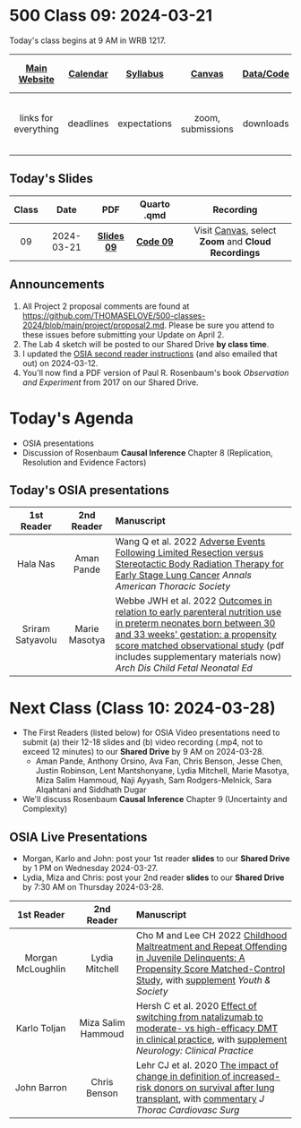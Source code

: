 # 500 Class 09: 2024-03-21

Today's class begins at 9 AM in WRB 1217.

[Main Website](https://thomaselove.github.io/500-2024/) | [Calendar](https://thomaselove.github.io/500-2024/calendar.html) | [Syllabus](https://thomaselove.github.io/500-syllabus-2024) | [Canvas](https://canvas.case.edu) | [Data/Code](https://github.com/THOMASELOVE/500-data) |  [Sources](https://github.com/THOMASELOVE/500-sources) | For help, email
:-----------: | :--------------: | :----------: | :---------: | :-------------: | :------: | :-----------: 
links for everything | deadlines | expectations | zoom, submissions | downloads | to read | `500-help` at `case` dot `edu`

## Today's Slides

Class | Date | PDF | Quarto .qmd | Recording
:---: | :--------: | :------: | :------: | :-------------:
09 | 2024-03-21 | **[Slides 09](https://github.com/THOMASELOVE/500-slides-2024/blob/main/500_slides09.pdf)** | **[Code 09](https://github.com/THOMASELOVE/500-slides-2024/blob/main/500_slides09.qmd)** | Visit [Canvas](https://canvas.case.edu/), select **Zoom** and **Cloud Recordings**

## Announcements

1. All Project 2 proposal comments are found at <https://github.com/THOMASELOVE/500-classes-2024/blob/main/project/proposal2.md>. Please be sure you attend to these issues before submitting your Update on April 2.
2. The Lab 4 sketch will be posted to our Shared Drive **by class time**.
3. I updated the [OSIA second reader instructions](https://thomaselove.github.io/500-2024/osia.html#second-reader) (and also emailed that out) on 2024-03-12. 
4. You'll now find a PDF version of Paul R. Rosenbaum's book *Observation and Experiment* from 2017 on our Shared Drive.

# Today's Agenda

- OSIA presentations
- Discussion of Rosenbaum **Causal Inference** Chapter 8 (Replication, Resolution and Evidence Factors)

## Today's OSIA presentations

1st Reader | 2nd Reader |  Manuscript 
:-----------: | :-----------: | :-----------------------------------------------------------------------
Hala Nas | Aman Pande | Wang Q et al. 2022 [Adverse Events Following Limited Resection versus Stereotactic Body Radiation Therapy for Early Stage Lung Cancer](https://github.com/THOMASELOVE/500-osia-2024/blob/main/pdf/Wang_2022.pdf) *Annals American Thoracic Society*
Sriram Satyavolu | Marie Masotya | Webbe JWH et al. 2022 [Outcomes in relation to early parenteral nutrition use in preterm neonates born between 30 and 33 weeks' gestation: a propensity score matched observational study](https://github.com/THOMASELOVE/500-osia-2024/blob/main/pdf/Webbe_2022.pdf) (pdf includes supplementary materials now) *Arch Dis Child Fetal Neonatal Ed*

# Next Class (Class 10: 2024-03-28)

- The First Readers (listed below) for OSIA Video presentations need to submit (a) their 12-18 slides and (b) video recording (.mp4, not to exceed 12 minutes) to our **Shared Drive** by 9 AM on 2024-03-28.
    - Aman Pande, Anthony Orsino, Ava Fan, Chris Benson, Jesse Chen, Justin Robinson, Lent Mantshonyane, Lydia Mitchell, Marie Masotya, Miza Salim Hammoud, Naji Ayyash, Sam Rodgers-Melnick, Sara Alqahtani and Siddhath Dugar
- We'll discuss Rosenbaum **Causal Inference** Chapter 9 (Uncertainty and Complexity)

## OSIA Live Presentations

- Morgan, Karlo and John: post your 1st reader **slides** to our **Shared Drive** by 1 PM on Wednesday 2024-03-27.
- Lydia, Miza and Chris: post your 2nd reader **slides** to our **Shared Drive** by 7:30 AM on Thursday 2024-03-28.

1st Reader | 2nd Reader |  Manuscript 
:-----------: | :-----------: | :-----------------------------------------------------------------------
Morgan McLoughlin | Lydia Mitchell | Cho M and Lee CH 2022 [Childhood Maltreatment and Repeat Offending in Juvenile Delinquents: A Propensity Score Matched-Control Study](https://github.com/THOMASELOVE/500-osia-2024/blob/main/pdf/Cho_2022.pdf), with [supplement](https://github.com/THOMASELOVE/500-osia-2024/blob/main/pdf/Cho_2022_supplement.pdf) *Youth & Society*
Karlo Toljan | Miza Salim Hammoud | Hersh C et al. 2020 [Effect of switching from natalizumab to moderate- vs high-efficacy DMT in clinical practice](https://github.com/THOMASELOVE/500-osia-2024/blob/main/pdf/Hersh_2020.pdf), with [supplement](https://github.com/THOMASELOVE/500-osia-2024/blob/main/pdf/Hersh_2020_supplement.pdf) *Neurology: Clinical Practice*
John Barron | Chris Benson | Lehr CJ et al. 2020 [The impact of change in definition of increased-risk donors on survival after lung transplant](https://github.com/THOMASELOVE/500-osia-2024/blob/main/pdf/Lehr_2020.pdf), with [commentary](https://github.com/THOMASELOVE/500-osia-2024/blob/main/pdf/Lehr_2020_commentary.pdf) *J Thorac Cardiovasc Surg*

